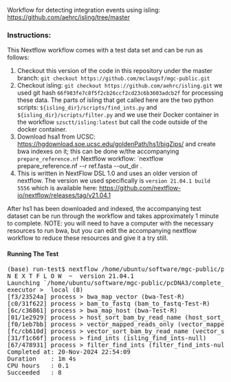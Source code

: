 Workflow for detecting integration events using isling: https://github.com/aehrc/isling/tree/master

<h3>Instructions:</h3>
This Nextflow workflow comes with a test data set and can be run as follows:

1. Checkout this version of the code in this repository under the master branch: `git checkout https://github.com/mclaugsf/mgc-public.git`
2. Checkout isling: `git checkout https://github.com/aehrc/isling.git` we used git hash `66f983fe7c8f5f2cb26ccf2cd23c6b3603adcb2f` for processing these data.  The parts of isling that get called here are the two python scripts: `${isling_dir}/scripts/find_ints.py` and `${isling_dir}/scripts/filter.py` and we use their Docker container in the workflow `szsctt/isling:latest` but call the code outside of the docker container.
3. Download hsa1 from UCSC: https://hgdownload.soe.ucsc.edu/goldenPath/hs1/bigZips/ and create bwa indexes on it; this can be done w/the accompanying `prepare_reference.nf` Nextflow workflow: `nextflow prepare_reference.nf --r ref.fasta --out_dir .
4. This is written in NextFlow DSL 1.0 and uses an older version of nextflow.  The version we used specifically is `version 21.04.1 build 5556` which is available here: https://github.com/nextflow-io/nextflow/releases/tag/v21.04.1

After hs1 has been downloaded and indexed, the accompanying test dataset can be run through the workflow and takes approximately 1 minute to complete.  NOTE: you will need to have a computer with the necessary resources to run bwa, but you can edit the accompanying nextflow workflow to reduce these resources and give it a try still.

<h4>Running The Test</h4>
<pre>
(base) run-test$ nextflow /home/ubuntu/software/mgc-public/pcDNA3/complete_isling_workflow.nf --vector_ref vector-fasta/pCMV-Spike-sequence-7286-bps.fasta --host_ref ref/hs1.fa --fq '../Test-R{1,2}*.fastq.gz' --isling_dir /path/to/isling/git/checkout/
N E X T F L O W  ~  version 21.04.1
Launching `/home/ubuntu/software/mgc-public/pcDNA3/complete_isling_workflow.nf` [prickly_mendel] - revision: 9bd2329b56
executor >  local (8)
[f3/23524a] process > bwa_map_vector (bwa-Test-R)                                      [100%] 1 of 1 ✔
[c0/31f622] process > bam_to_fastq (bam_to_fastq-Test-R)                               [100%] 1 of 1 ✔
[6c/c36861] process > bwa_map_host (bwa-Test-R)                                        [100%] 1 of 1 ✔
[01/1e2929] process > host_sort_bam_by_read_name (host_sort_bam_by_read_name-null)     [100%] 1 of 1 ✔
[f0/1eb7bb] process > vector_mapped_reads_only (vector_mapped_reads_only-null)         [100%] 1 of 1 ✔
[fc/cb610d] process > vector_sort_bam_by_read_name (vector_sort_bam_by_read_name-null) [100%] 1 of 1 ✔
[31/f1c66f] process > find_ints (isling_find_ints-null)                                [100%] 1 of 1 ✔
[67/478931] process > filter_find_ints (filter_find_ints-null)                         [100%] 1 of 1 ✔
Completed at: 20-Nov-2024 22:54:09
Duration    : 1m 4s
CPU hours   : 0.1
Succeeded   : 8
</pre>
